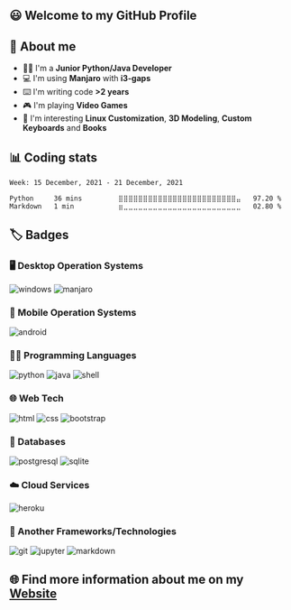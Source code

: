 ## :smiley: Welcome to my GitHub Profile

## :mag_right: About me
- :man_technologist: I'm a **Junior Python/Java Developer**
- :computer: I'm using **Manjaro** with **i3-gaps**
- :keyboard: I'm writing code **>2 years**
- :video_game: I'm playing **Video Games**
- :eyes: I'm interesting **Linux Customization**, **3D Modeling**, **Custom Keyboards** and **Books**

## :bar_chart: Coding stats

<!--START_SECTION:waka-->
```text
Week: 15 December, 2021 - 21 December, 2021

Python     36 mins         ⣿⣿⣿⣿⣿⣿⣿⣿⣿⣿⣿⣿⣿⣿⣿⣿⣿⣿⣿⣿⣿⣿⣿⣿⣤   97.20 % 
Markdown   1 min           ⣶⣀⣀⣀⣀⣀⣀⣀⣀⣀⣀⣀⣀⣀⣀⣀⣀⣀⣀⣀⣀⣀⣀⣀⣀   02.80 % 
```
<!--END_SECTION:waka-->

## :label: Badges

### :desktop_computer: Desktop Operation Systems
![windows](https://img.shields.io/badge/Windows-0078D6?style=for-the-badge&logo=windows&logoColor=white)
![manjaro](https://img.shields.io/badge/manjaro-35BF5C?style=for-the-badge&logo=manjaro&logoColor=white)

### :iphone: Mobile Operation Systems
![android](https://img.shields.io/badge/Android-3DDC84?style=for-the-badge&logo=android&logoColor=white)

### :man_technologist: Programming Languages
![python](https://img.shields.io/badge/Python-3776AB?style=for-the-badge&logo=python&logoColor=white)
![java](https://img.shields.io/badge/Java-ED8B00?style=for-the-badge&logo=java&logoColor=white)
![shell](https://img.shields.io/badge/Shell_Script-121011?style=for-the-badge&logo=gnu-bash&logoColor=white)

### :globe_with_meridians: Web Tech
![html](https://img.shields.io/badge/HTML5-E34F26?style=for-the-badge&logo=html5&logoColor=white)
![css](https://img.shields.io/badge/CSS3-1572B6?style=for-the-badge&logo=css3&logoColor=white)
![bootstrap](https://img.shields.io/badge/Bootstrap-563D7C?style=for-the-badge&logo=bootstrap&logoColor=white)

### :floppy_disk: Databases
![postgresql](https://img.shields.io/badge/PostgreSQL-316192?style=for-the-badge&logo=postgresql&logoColor=white)
![sqlite](https://img.shields.io/badge/SQLite-07405E?style=for-the-badge&logo=sqlite&logoColor=white)

### :cloud: Cloud Services
![heroku](https://img.shields.io/badge/Heroku-430098?style=for-the-badge&logo=heroku&logoColor=white)

### :rocket: Another Frameworks/Technologies
![git](https://img.shields.io/badge/Git-F05032?style=for-the-badge&logo=git&logoColor=white)
![jupyter](https://img.shields.io/badge/Jupyter-F37626.svg?&style=for-the-badge&logo=Jupyter&logoColor=white)
![markdown](https://img.shields.io/badge/Markdown-000000?style=for-the-badge&logo=markdown&logoColor=white)

## :globe_with_meridians: Find more information about me on my [Website](https://merive.herokuapp.com/)
